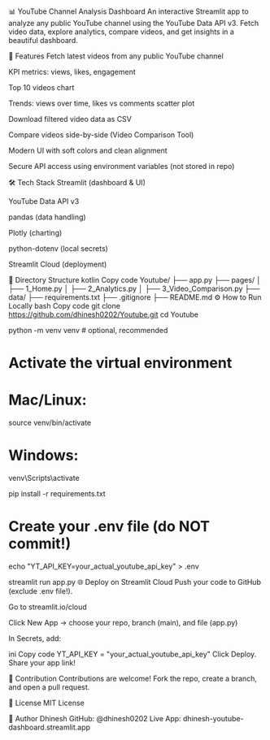 📊 YouTube Channel Analysis Dashboard
An interactive Streamlit app to analyze any public YouTube channel using the YouTube Data API v3.
Fetch video data, explore analytics, compare videos, and get insights in a beautiful dashboard.

🚀 Features
Fetch latest videos from any public YouTube channel

KPI metrics: views, likes, engagement

Top 10 videos chart

Trends: views over time, likes vs comments scatter plot

Download filtered video data as CSV

Compare videos side-by-side (Video Comparison Tool)

Modern UI with soft colors and clean alignment

Secure API access using environment variables (not stored in repo)

🛠️ Tech Stack
Streamlit (dashboard & UI)

YouTube Data API v3

pandas (data handling)

Plotly (charting)

python-dotenv (local secrets)

Streamlit Cloud (deployment)

📂 Directory Structure
kotlin
Copy code
Youtube/
├── app.py
├── pages/
│   ├── 1_Home.py
│   ├── 2_Analytics.py
│   ├── 3_Video_Comparison.py
├── data/
├── requirements.txt
├── .gitignore
├── README.md
⚙️ How to Run Locally
bash
Copy code
git clone https://github.com/dhinesh0202/Youtube.git
cd Youtube

python -m venv venv          # optional, recommended
# Activate the virtual environment
# Mac/Linux:
source venv/bin/activate     
# Windows:
venv\Scripts\activate        

pip install -r requirements.txt

# Create your .env file (do NOT commit!)
echo "YT_API_KEY=your_actual_youtube_api_key" > .env

streamlit run app.py
🌐 Deploy on Streamlit Cloud
Push your code to GitHub (exclude .env file!).

Go to streamlit.io/cloud

Click New App → choose your repo, branch (main), and file (app.py)

In Secrets, add:

ini
Copy code
YT_API_KEY = "your_actual_youtube_api_key"
Click Deploy. Share your app link!

🤝 Contribution
Contributions are welcome!
Fork the repo, create a branch, and open a pull request.

📜 License
MIT License

👤 Author
Dhinesh
GitHub: @dhinesh0202
Live App: dhinesh-youtube-dashboard.streamlit.app
